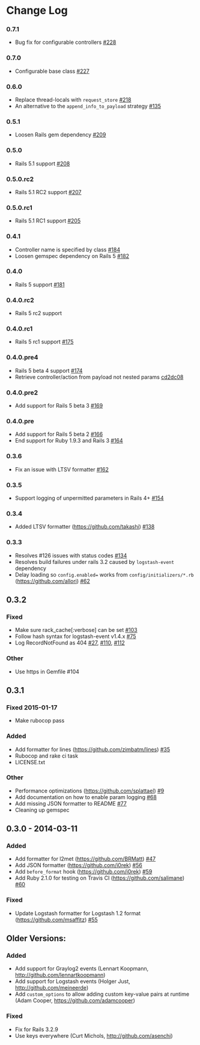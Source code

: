 # Change Log

### 0.7.1

* Bug fix for configurable controllers [#228](https://github.com/roidrage/lograge/pull/228)

### 0.7.0

* Configurable base class [#227](https://github.com/roidrage/lograge/pull/227)

### 0.6.0

* Replace thread-locals with `request_store` [#218](https://github.com/roidrage/lograge/pull/218)
* An alternative to the `append_info_to_payload` strategy [#135](https://github.com/roidrage/lograge/pull/135)

### 0.5.1

* Loosen Rails gem dependency [#209](https://github.com/roidrage/lograge/pull/209)

### 0.5.0

* Rails 5.1 support [#208](https://github.com/roidrage/lograge/pull/208)

### 0.5.0.rc2

* Rails 5.1 RC2 support [#207](https://github.com/roidrage/lograge/pull/207)

### 0.5.0.rc1

* Rails 5.1 RC1 support [#205](https://github.com/roidrage/lograge/pull/205)

### 0.4.1

* Controller name is specified by class [#184](https://github.com/roidrage/lograge/pull/184)
* Loosen gemspec dependency on Rails 5 [#182](https://github.com/roidrage/lograge/pull/182)

### 0.4.0

* Rails 5 support [#181](https://github.com/roidrage/lograge/pull/181)

### 0.4.0.rc2

* Rails 5 rc2 support

### 0.4.0.rc1

* Rails 5 rc1 support [#175](https://github.com/roidrage/lograge/pull/175)

### 0.4.0.pre4

* Rails 5 beta 4 support [#174](https://github.com/roidrage/lograge/pull/174)
* Retrieve controller/action from payload not nested params [cd2dc08](https://github.com/roidrage/lograge/commit/cd2dc08)

### 0.4.0.pre2

* Add support for Rails 5 beta 3 [#169](https://github.com/roidrage/lograge/pull/169)

### 0.4.0.pre

* Add support for Rails 5 beta 2 [#166](https://github.com/roidrage/lograge/pull/166)
* End support for Ruby 1.9.3 and Rails 3 [#164](https://github.com/roidrage/lograge/pull/164)

### 0.3.6

* Fix an issue with LTSV formatter [#162](https://github.com/roidrage/lograge/pull/162)

### 0.3.5

* Support logging of unpermitted parameters in Rails 4+ [#154](https://github.com/roidrage/lograge/pull/154)

### 0.3.4

* Added LTSV formatter (<https://github.com/takashi>) [#138](https://github.com/roidrage/lograge/pull/138)

### 0.3.3

* Resolves #126 issues with status codes [#134](https://github.com/roidrage/lograge/pull/134)
* Resolves build failures under rails 3.2 caused by `logstash-event` dependency
* Delay loading so `config.enabled=` works from `config/initializers/*.rb` (<https://github.com/allori>) [#62](https://github.com/roidrage/lograge/pull/62)

## 0.3.2

### Fixed
* Make sure rack_cache[:verbose] can be set [#103](https://github.com/roidrage/lograge/pull/103)
* Follow hash syntax for logstash-event v1.4.x [#75](https://github.com/roidrage/lograge/pull/75)
* Log RecordNotFound as 404 [#27](https://github.com/roidrage/lograge/pull/27), [#110](https://github.com/roidrage/lograge/pull/110), [#112](https://github.com/roidrage/lograge/pull/112)

### Other
* Use https in Gemfile #104

## 0.3.1

### Fixed 2015-01-17

* Make rubocop pass

### Added

* Add formatter for lines (<https://github.com/zimbatm/lines>) [#35](https://github.com/roidrage/lograge/pull/35)
* Rubocop and rake ci task
* LICENSE.txt

### Other

* Performance optimizations (<https://github.com/splattael>) [#9](https://github.com/roidrage/lograge/pull/9)
* Add documentation on how to enable param logging [#68](https://github.com/roidrage/lograge/pull/68)
* Add missing JSON formatter to README [#77](https://github.com/roidrage/lograge/pull/77)
* Cleaning up gemspec

## 0.3.0 - 2014-03-11

### Added
* Add formatter for l2met (<https://github.com/BRMatt>) [#47](https://github.com/roidrage/lograge/pull/47)
* Add JSON formatter (<https://github.com/i0rek>) [#56](https://github.com/roidrage/lograge/pull/56)
* Add `before_format` hook (<https://github.com/i0rek>) [#59](https://github.com/roidrage/lograge/pull/59)
* Add Ruby 2.1.0 for testing on Travis CI (<https://github.com/salimane>) [#60](https://github.com/roidrage/lograge/pull/60)

### Fixed
* Update Logstash formatter for Logstash 1.2 format (<https://github.com/msaffitz>) [#55](https://github.com/roidrage/lograge/pull/55)



## Older Versions:

### Added
* Add support for Graylog2 events (Lennart Koopmann, http://github.com/lennartkoopmann)
* Add support for Logstash events (Holger Just, http://github.com/meineerde)
* Add `custom_options` to allow adding custom key-value pairs at runtime (Adam Cooper, https://github.com/adamcooper)

### Fixed
* Fix for Rails 3.2.9
* Use keys everywhere (Curt Michols, http://github.com/asenchi)

